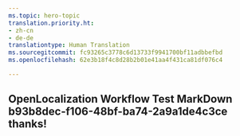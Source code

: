 ```yaml
---
ms.topic: hero-topic
translation.priority.ht:
- zh-cn
- de-de
translationtype: Human Translation
ms.sourcegitcommit: fc93265c3778c6d13733f9941700bf11adbbefbd
ms.openlocfilehash: 62e3b18f4c8d28b2b01e41aa4f431ca81df076c4

---
```

## OpenLocalization Workflow Test MarkDown b93b8dec-f106-48bf-ba74-2a9a1de4c3ce thanks!



<!--HONumber=Aug16_HO4-->


